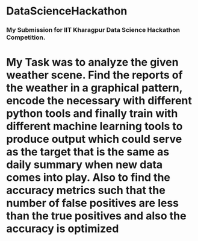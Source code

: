 # DataScienceHackathon
### My Submission for IIT Kharagpur Data Science Hackathon Competition.

# My Task was to analyze the given weather scene. Find the reports of the weather in a graphical pattern, encode the necessary with different python tools and finally train with different machine learning tools to produce output which could serve as the target that is the same as daily summary when new data comes into play. Also to find the accuracy metrics such that the number of false positives are less than the true positives and also the accuracy is optimized
